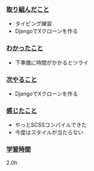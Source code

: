 ### <u>取り組んだこと</u>
- タイピング練習
- DjangoでXクローンを作る

### <u>わかったこと</u>
- 下準備に時間がかかるとツライ

### <u>次やること</u>
- DjangoでXクローンを作る

### <u>感じたこと</u>
- やっとSCSSコンパイルできた
- 今度はスタイルが当たらない

### <u>学習時間</u>
2.0h